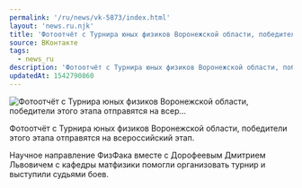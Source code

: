 ```yaml
---
permalink: '/ru/news/vk-5873/index.html'
layout: 'news.ru.njk'
title: 'Фотоотчёт с Турнира юных физиков Воронежской области, победители этого этапа отправятся на всер'
source: ВКонтакте
tags:
  - news_ru
description: 'Фотоотчёт с Турнира юных физиков Воронежской области, победители этого этапа отправятся на всер…'
updatedAt: 1542790860
---
```

![Фотоотчёт с Турнира юных физиков Воронежской области, победители этого этапа отправятся на всер…](https://sun9-76.userapi.com/impf/c845420/v845420865/131a0a/Btxja-Wd708.jpg?size=1280x851&quality=96&sign=17a134e9fdeadde334373f3dc95e35e4&c_uniq_tag=cnemh2nl3U_DCKEKs5LD9ZRMSNEiiAYLbbiHZpYjQas&type=album)

Фотоотчёт с Турнира юных физиков Воронежской области, победители этого этапа отправятся на всероссийский этап.

Научное направление ФизФака вместе с Дорофеевым Дмитрием Львовичем с кафедры матфизики помогли организовать турнир и выступили судьями боев.
